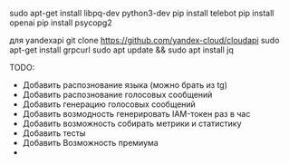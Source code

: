 sudo apt-get install libpq-dev python3-dev
pip install telebot
pip install openai
pip install psycopg2


для yandexapi
git clone https://github.com/yandex-cloud/cloudapi
sudo apt-get install grpcurl
sudo apt update && sudo apt install jq


TODO:
* Добавить распознование языка (можно брать из tg)
* Добавить распознование голосовых сообщений
* Добавить генерацию голосовых сообщений
* Добавить возмодность генерировать IAM-токен раз в час
* Добавить возможность собирать метрики и статистику
* Добавить тесты
* Добавить Возможность премиума
* 
